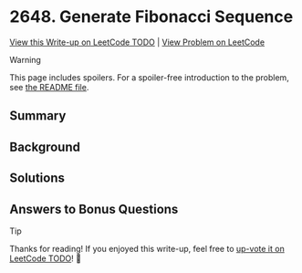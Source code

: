 # 2648. Generate Fibonacci Sequence

[View this Write-up on LeetCode TODO](https://leetcode.com/problems/generate-fibonacci-sequence/solutions/) | [View Problem on LeetCode](https://leetcode.com/problems/generate-fibonacci-sequence/)

> [!WARNING]  
> This page includes spoilers. For a spoiler-free introduction to the problem, see [the README file](README.md).

## Summary

## Background

## Solutions

## Answers to Bonus Questions

> [!TIP]  
> Thanks for reading! If you enjoyed this write-up, feel free to [up-vote it on LeetCode TODO](https://leetcode.com/problems/generate-fibonacci-sequence/solutions/)! 🙏
